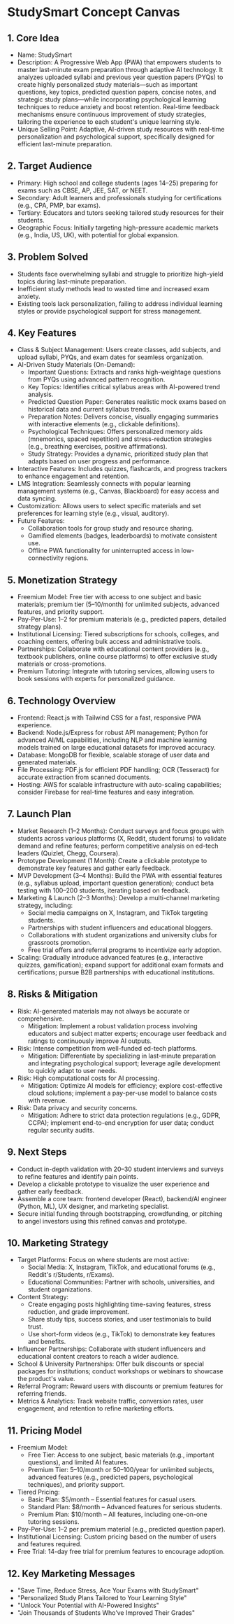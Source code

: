 # StudySmart Concept Canvas

## 1. Core Idea

  - Name: StudySmart
  - Description: A Progressive Web App (PWA) that empowers students to master last-minute exam preparation through adaptive AI technology. It analyzes uploaded syllabi and previous year question papers (PYQs) to create highly personalized study materials—such as important questions, key topics, predicted question papers, concise notes, and strategic study plans—while incorporating psychological learning techniques to reduce anxiety and boost retention. Real-time feedback mechanisms ensure continuous improvement of study strategies, tailoring the experience to each student's unique learning style.
  - Unique Selling Point: Adaptive, AI-driven study resources with real-time personalization and psychological support, specifically designed for efficient last-minute preparation.

## 2. Target Audience

  - Primary: High school and college students (ages 14–25) preparing for exams such as CBSE, AP, JEE, SAT, or NEET.
  - Secondary: Adult learners and professionals studying for certifications (e.g., CPA, PMP, bar exams).
  - Tertiary: Educators and tutors seeking tailored study resources for their students.
  - Geographic Focus: Initially targeting high-pressure academic markets (e.g., India, US, UK), with potential for global expansion.

## 3. Problem Solved

  - Students face overwhelming syllabi and struggle to prioritize high-yield topics during last-minute preparation.
  - Inefficient study methods lead to wasted time and increased exam anxiety.
  - Existing tools lack personalization, failing to address individual learning styles or provide psychological support for stress management.

## 4. Key Features

  - Class & Subject Management: Users create classes, add subjects, and upload syllabi, PYQs, and exam dates for seamless organization.
  - AI-Driven Study Materials (On-Demand):
    - Important Questions: Extracts and ranks high-weightage questions from PYQs using advanced pattern recognition.
    - Key Topics: Identifies critical syllabus areas with AI-powered trend analysis.
    - Predicted Question Paper: Generates realistic mock exams based on historical data and current syllabus trends.
    - Preparation Notes: Delivers concise, visually engaging summaries with interactive elements (e.g., clickable definitions).
    - Psychological Techniques: Offers personalized memory aids (mnemonics, spaced repetition) and stress-reduction strategies (e.g., breathing exercises, positive affirmations).
    - Study Strategy: Provides a dynamic, prioritized study plan that adapts based on user progress and performance.
  - Interactive Features: Includes quizzes, flashcards, and progress trackers to enhance engagement and retention.
  - LMS Integration: Seamlessly connects with popular learning management systems (e.g., Canvas, Blackboard) for easy access and data syncing.
  - Customization: Allows users to select specific materials and set preferences for learning style (e.g., visual, auditory).
  - Future Features:
    - Collaboration tools for group study and resource sharing.
    - Gamified elements (badges, leaderboards) to motivate consistent use.
    - Offline PWA functionality for uninterrupted access in low-connectivity regions.

## 5. Monetization Strategy

  - Freemium Model: Free tier with access to one subject and basic materials; premium tier ($5–$10/month) for unlimited subjects, advanced features, and priority support.
  - Pay-Per-Use: $1–$2 for premium materials (e.g., predicted papers, detailed strategy plans).
  - Institutional Licensing: Tiered subscriptions for schools, colleges, and coaching centers, offering bulk access and administrative tools.
  - Partnerships: Collaborate with educational content providers (e.g., textbook publishers, online course platforms) to offer exclusive study materials or cross-promotions.
  - Premium Tutoring: Integrate with tutoring services, allowing users to book sessions with experts for personalized guidance.

## 6. Technology Overview

  - Frontend: React.js with Tailwind CSS for a fast, responsive PWA experience.
  - Backend: Node.js/Express for robust API management; Python for advanced AI/ML capabilities, including NLP and machine learning models trained on large educational datasets for improved accuracy.
  - Database: MongoDB for flexible, scalable storage of user data and generated materials.
  - File Processing: PDF.js for efficient PDF handling; OCR (Tesseract) for accurate extraction from scanned documents.
  - Hosting: AWS for scalable infrastructure with auto-scaling capabilities; consider Firebase for real-time features and easy integration.

## 7. Launch Plan

  - Market Research (1–2 Months): Conduct surveys and focus groups with students across various platforms (X, Reddit, student forums) to validate demand and refine features; perform competitive analysis on ed-tech leaders (Quizlet, Chegg, Coursera).
  - Prototype Development (1 Month): Create a clickable prototype to demonstrate key features and gather early feedback.
  - MVP Development (3–4 Months): Build the PWA with essential features (e.g., syllabus upload, important question generation); conduct beta testing with 100–200 students, iterating based on feedback.
  - Marketing & Launch (2–3 Months): Develop a multi-channel marketing strategy, including:
    - Social media campaigns on X, Instagram, and TikTok targeting students.
    - Partnerships with student influencers and educational bloggers.
    - Collaborations with student organizations and university clubs for grassroots promotion.
    - Free trial offers and referral programs to incentivize early adoption.
  - Scaling: Gradually introduce advanced features (e.g., interactive quizzes, gamification); expand support for additional exam formats and certifications; pursue B2B partnerships with educational institutions.

## 8. Risks & Mitigation
  - Risk: AI-generated materials may not always be accurate or comprehensive.
    - Mitigation: Implement a robust validation process involving educators and subject matter experts; encourage user feedback and ratings to continuously improve AI outputs.
  - Risk: Intense competition from well-funded ed-tech platforms.
    - Mitigation: Differentiate by specializing in last-minute preparation and integrating psychological support; leverage agile development to quickly adapt to user needs.
  - Risk: High computational costs for AI processing.
    - Mitigation: Optimize AI models for efficiency; explore cost-effective cloud solutions; implement a pay-per-use model to balance costs with revenue.
  - Risk: Data privacy and security concerns.
    - Mitigation: Adhere to strict data protection regulations (e.g., GDPR, CCPA); implement end-to-end encryption for user data; conduct regular security audits.

## 9. Next Steps
  - Conduct in-depth validation with 20–30 student interviews and surveys to refine features and identify pain points.
  - Develop a clickable prototype to visualize the user experience and gather early feedback.
  - Assemble a core team: frontend developer (React), backend/AI engineer (Python, ML), UX designer, and marketing specialist.
  - Secure initial funding through bootstrapping, crowdfunding, or pitching to angel investors using this refined canvas and prototype.

## 10. Marketing Strategy

- Target Platforms: Focus on where students are most active:
  - Social Media: X, Instagram, TikTok, and educational forums (e.g., Reddit's r/Students, r/Exams).
  - Educational Communities: Partner with schools, universities, and student organizations.
- Content Strategy:
  - Create engaging posts highlighting time-saving features, stress reduction, and grade improvement.
  - Share study tips, success stories, and user testimonials to build trust.
  - Use short-form videos (e.g., TikTok) to demonstrate key features and benefits.
- Influencer Partnerships: Collaborate with student influencers and educational content creators to reach a wider audience.
- School & University Partnerships: Offer bulk discounts or special packages for institutions; conduct workshops or webinars to showcase the product's value.
- Referral Program: Reward users with discounts or premium features for referring friends.
- Metrics & Analytics: Track website traffic, conversion rates, user engagement, and retention to refine marketing efforts.

## 11. Pricing Model

- Freemium Model:
  - Free Tier: Access to one subject, basic materials (e.g., important questions), and limited AI features.
  - Premium Tier: $5–$10/month or $50–$100/year for unlimited subjects, advanced features (e.g., predicted papers, psychological techniques), and priority support.
- Tiered Pricing:
  - Basic Plan: $5/month – Essential features for casual users.
  - Standard Plan: $8/month – Advanced features for serious students.
  - Premium Plan: $10/month – All features, including one-on-one tutoring sessions.
- Pay-Per-Use: $1–$2 per premium material (e.g., predicted question paper).
- Institutional Licensing: Custom pricing based on the number of users and features required.
- Free Trial: 14-day free trial for premium features to encourage adoption.

## 12. Key Marketing Messages

- "Save Time, Reduce Stress, Ace Your Exams with StudySmart"
- "Personalized Study Plans Tailored to Your Learning Style"
- "Unlock Your Potential with AI-Powered Insights"
- "Join Thousands of Students Who’ve Improved Their Grades"
